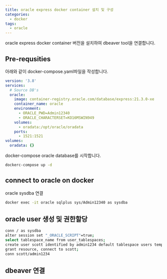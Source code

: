 ```yaml
---
title: oracle express docker container 설치 및 구성 
categories:
  - docker 
tags:
  - oracle
---
```


oracle express docker container 버전을 설치하여 dbeaver tool을 연결합니다.

##  Pre-requsities
아래와 같이 docker-compose.yaml파일을 작성합니다.  

```yaml
version: '3.8'
services:
  # Source DB's
  oracle:
    image: container-registry.oracle.com/database/express:21.3.0-xe
    container_name: oracle
    environment:
      - ORACLE_PWD=Admin12340
      - ORACLE_CHARACTERSET=KO16MSWIN949
    volumes:
      - oradata:/opt/oracle/oradata
    ports:
      - 1521:1521
volumes:
  oradata: {}
```

docker-compose oracle database를 시작합니다.

```bash
dockerc-compose up -d 
```

## connect to oracle on docker

oracle sysdba 연결

```bash
docker exec -it oracle sqlplus sys/Admin12340 as sysdba
```
## oracle user 생성 및 권한할당 
```bash
conn / as sysdba
alter session set "_ORACLE_SCRIPT"=true;
select tablespace_name from user_tablespaces;
create user scott identified by admin1234 default tablespace users temporary tablespace temp;
grant resource, connect to scott;
conn scott/admin1234
```

## dbeaver 연결

<figure style="width: 100%" class="align-center">
  <img src="{{ site.url }}{{ site.baseurl }}/assets/images/docker/create-connect-for-oracle.png" alt="">
  <figcaption></figcaption>
</figure> 

<figure style="width: 100%" class="align-center">
  <img src="{{ site.url }}{{ site.baseurl }}/assets/images/docker/select-oracle.png" alt="">
  <figcaption></figcaption>
</figure> 

<figure style="width: 100%" class="align-center">
  <img src="{{ site.url }}{{ site.baseurl }}/assets/images/docker/set-oracle-info.png" alt="">
  <figcaption></figcaption>
</figure> 

<figure style="width: 100%" class="align-center">
  <img src="{{ site.url }}{{ site.baseurl }}/assets/images/docker/download-oracle-driver.png" alt="">
  <figcaption></figcaption>
</figure> 

<figure style="width: 100%" class="align-center">
  <img src="{{ site.url }}{{ site.baseurl }}/assets/images/docker/starting-oracle.png" alt="">
  <figcaption></figcaption>
</figure> 

<figure style="width: 100%" class="align-center">
  <img src="{{ site.url }}{{ site.baseurl }}/assets/images/docker/oracle-connected.png" alt="">
  <figcaption></figcaption>
</figure> 
